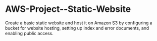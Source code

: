 # AWS-Project--Static-Website
Create a basic static website and host it on Amazon S3 by configuring a bucket for website hosting, setting up index and error documents, and enabling public access.
